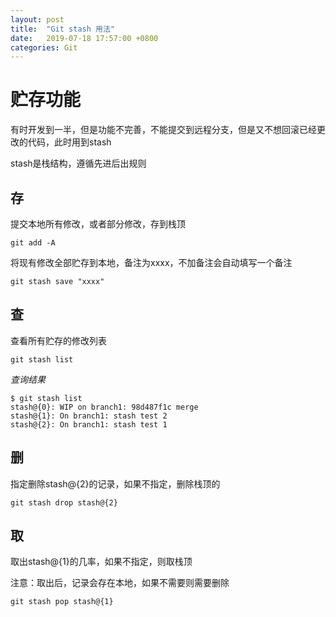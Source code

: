 ```yaml
---
layout: post
title:  "Git stash 用法"
date:   2019-07-18 17:57:00 +0800
categories: Git
---
```


# 贮存功能
有时开发到一半，但是功能不完善，不能提交到远程分支，但是又不想回滚已经更改的代码，此时用到stash

stash是栈结构，遵循先进后出规则

## 存
提交本地所有修改，或者部分修改，存到栈顶
```
git add -A
```
将现有修改全部贮存到本地，备注为xxxx，不加备注会自动填写一个备注
```
git stash save "xxxx"
```

## 查
查看所有贮存的修改列表
```
git stash list
```
*查询结果*
```
$ git stash list
stash@{0}: WIP on branch1: 98d487f1c merge
stash@{1}: On branch1: stash test 2
stash@{2}: On branch1: stash test 1
```


## 删
指定删除stash@{2}的记录，如果不指定，删除栈顶的
```
git stash drop stash@{2}
```

## 取
取出stash@{1}的几率，如果不指定，则取栈顶

注意：取出后，记录会存在本地，如果不需要则需要删除
```
git stash pop stash@{1}
```
